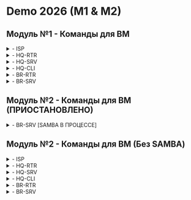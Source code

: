 # Demo 2026 (M1 & M2)
## Модуль №1 - Команды для ВМ
<details>
<summary> - ISP </summary>
hostnamectl set-hostname ISP
mkdir /etc/net/ifaces/{ens20,ens21,ens22}
echo -e "BOOTPROTO=static\nCONFIG_IPV4=yes\nDISABLED=no\nTYPE=eth" > /etc/net/ifaces/ens20/options
cp /etc/net/ifaces/ens20/options /etc/net/ifaces/ens21/options
cp /etc/net/ifaces/ens20/options /etc/net/ifaces/ens22/options
echo -e "BOOTPROTO=dhcp\nCONFIG_IPV4=yes\nDISABLED=no\nTYPE=eth" > /etc/net/ifaces/ens20/options
echo 172.16.1.1/28 > /etc/net/ifaces/ens21/ipv4address
echo 172.16.2.1/28 > /etc/net/ifaces/ens22/ipv4address
echo nameserver 8.8.8.8 > /etc/resolv.conf
sed -i 's/net.ipv4.ip_forward = 0/net.ipv4.ip_forward = 1/g' /etc/net/sysctl.conf
sysctl -p
systemctl restart network
ip -c a
apt-get update && apt-get install chrony iptables nginx -y
iptables -t nat -A POSTROUTING -o ens20 -s 172.16.1.0/28 -j MASQUERADE
iptables -t nat -A POSTROUTING -o ens20 -s 172.16.2.0/28 -j MASQUERADE
iptables-save > /etc/sysconfig/iptables
systemctl restart iptables
apt-get update && apt-get reinstall tzdata
timedatectl set-timezone Asia/Yekaterinburg
timedatectl
</details>

<details>
<summary> - HQ-RTR </summary>
en
conf t
hostname hq-rtr
ip domain-name au-team.irpo
int int0
description "to isp"
ip address 172.16.1.4/28
ip nat outside
exit
port te0
service-instance te0/int0
encapsulation untagged
exit
exit
int int0
connect port te0 service-instance te0/int0
exit
int int1
description "to hq-srv"
ip address 192.168.1.1/27
ip nat inside
exit
int int2
description "to hq-cli"
ip address 192.168.2.1/28
ip nat inside
exit
int int3
description "999"
ip address 192.168.1.99/29
exit
port te1
service-instance te1/int1
encapsulation dot1q 100
rewrite pop 1
exit
service-instance te1/int2
encapsulation dot1q 200
rewrite pop 1
exit
service-instance te1/int3
encapsulation dot1q 999
rewrite pop 1
exit
exit
int int1
connect port te1 service-instance te1/int1
exit
int int2
connect port te1 service-instance te1/int2
exit
int int3
connect port te1 service-instance te1/int3
exit
ip route 0.0.0.0 0.0.0.0 172.16.1.1
write
username net_admin
password P@ssw0rd
role admin
exit
int tunnel.0
ip address 172.16.0.1/30
ip mtu 1400
ip tunnel 172.16.1.4 172.16.2.5 mode gre
ip ospf authentication-key ecorouter
exit
router ospf 1
net 172.16.0.0/30 ar 0
net 192.168.1.0/27 ar 0
net 192.168.2.0/28 ar 0
passive-interface default
no passive-interface tunnel.0
ar 0 auth
exit
write
ip name-server 8.8.8.8
ip nat pool NAT_POOL 192.168.1.1-192.168.1.254,192.168.2.1-192.168.2.254
ip nat source dynamic inside-to-outside pool NAT_POOL overload int int0
ip pool cli_pool 192.168.2.10-192.168.2.10
dhcp-server 1
pool cli_pool 1
mask 255.255.255.240
gateway 192.168.2.1
dns 192.168.1.10
domain-name au-team.irpo
exit
int int2
dhcp-server 1
exit
ntp timezone utc+5
ntp server 172.16.1.1
write
exit
show run
</details>

<details>
<summary> - HQ-SRV </summary>
hostnamectl set-hostname hq-srv.au-team.irpo
mkdir /etc/net/ifaces/ens20
echo -e "BOOTPROTO=static\nCONFIG_IPV4=yes\nDISABLED=no\nTYPE=eth" > /etc/net/ifaces/ens20/options
echo 192.168.1.10/27 > /etc/net/ifaces/ens20/ipv4address
echo default via 192.168.1.1 > /etc/net/ifaces/ens20/ipv4route
echo nameserver 8.8.8.8 > /etc/resolv.conf
systemctl restart network
ip -c a
useradd sshuser -u 2026
echo "sshuser:P@ssw0rd" | chpasswd
sed -i 's/# WHEEL_USERS ALL=(ALL:ALL) NOPASSWD: ALL/WHEEL_USERS ALL=(ALL:ALL) NOPASSWD: ALL/g' /etc/sudoers
gpasswd -a "sshuser" wheel
sed -i 's/#Port 22/Port 2026\nAllowUsers sshuser\nMaxAuthTries 2\nPasswordAuthentication yes\nBanner \/etc\/openssh\/banner/' /etc/openssh/sshd_config
echo Authorized access only > /etc/openssh/banner
systemctl restart sshd
apt-get update && apt-get install chrony nfs-server fdisk dnsmasq -y
timedatectl set-timezone Asia/Yekaterinburg
systemctl enable --now dnsmasq
echo -e "no-resolv\ndomain=au-team.irpo\nserver=8.8.8.8\ninterface=ens20\naddress=/hq-rtr.au-team.irpo/192.168.1.1\nptr-record=1.1.168.192.in-addr.arpa,hq-rtr.au-team.irpo\naddress=/docker.au-team.irpo/172.16.1.1\naddress=/web.au-team.irpo/172.16.2.1\naddress=/hq-srv.au-team.irpo/192.168.1.10\nptr-record=10.1.168.192.in-addr.arpa,hq-srv.au-team.irpo\naddress=/hq-cli.au-team.irpo/192.168.2.10\nptr-record=10.2.168.192.in-addr.arpa,hq-cli.au-team.irpo\naddress=/br-rtr.au-team.irpo/192.168.3.1\naddress=/br-srv.au-team.irpo/192.168.3.10" | sudo tee -a /etc/dnsmasq.conf
echo -e "192.168.1.1  hq-rtr.au-team.irpo" >> /etc/hosts
systemctl restart dnsmasq
</details>

<details>
<summary> - HQ-CLI  </summary>
hostnamectl set-hostname hq-cli.au-team.irpo
mkdir /etc/net/ifaces/ens20
echo -e "BOOTPROTO=static\nCONFIG_IPV4=yes\nDISABLED=no\nTYPE=eth" > /etc/net/ifaces/ens20/options
echo 192.168.2.10/28 > /etc/net/ifaces/ens20/ipv4address
echo default via 192.168.2.1 > /etc/net/ifaces/ens20/ipv4route
echo nameserver 8.8.8.8 > /etc/resolv.conf
systemctl restart network
ip -c a
useradd sshuser -u 2026
echo "sshuser:P@ssw0rd" | chpasswd
sed -i 's/# WHEEL_USERS ALL=(ALL:ALL) NOPASSWD: ALL/WHEEL_USERS ALL=(ALL:ALL) NOPASSWD: ALL/g' /etc/sudoers
gpasswd -a "sshuser" wheel
sed -i 's/#Port 22/Port 2026\nAllowUsers sshuser\nMaxAuthTries 2\nPasswordAuthentication yes\nBanner \/etc\/openssh\/banner/' /etc/openssh/sshd_config
echo Authorized access only > /etc/openssh/banner
systemctl restart sshd
apt-get update && apt-get install chrony nfs-clients admc  -y
timedatectl set-timezone Asia/Yekaterinburg
timedatectl
rm -rf /etc/net/ifaces/ens20/{ipv4address,ipv4route}
echo -e "BOOTPROTO=dhcp\nCONFIG_IPV4=yes\nDISABLED=no\nTYPE=eth" > /etc/net/ifaces/ens20/options
systemctl restart network
ip -c a
</details>

<details>
<summary> - BR-RTR </summary>
en
conf t
hostname br-rtr
ip domain-name au-team.irpo
int int0
description "to isp"
ip address 172.16.2.5/28
ip nat outside
exit
port te0
service-instance te0/int0
encapsulation untagged
exit
exit
int int0
connect port te0 service-instance te0/int0
exit
int int1
description "to br-srv"
ip address 192.168.3.1/28
ip nat inside
exit
port te1
service-instance te1/int1
encapsulation untagged
exit
exit
int int1
connect port te1 service-instance te1/int1
exit
ip route 0.0.0.0 0.0.0.0 172.16.2.1
write
username net_admin
password P@ssw0rd
role admin
exit
int tunnel.0
ip address 172.16.0.2/30
ip mtu 1400
ip tunnel 172.16.2.5 172.16.1.4 mode gre
ip ospf authentication-key ecorouter
exit
router ospf 1
net 172.16.0.0/30 ar 0
net 192.168.3.0/28 ar 0
passive-interface default
no passive-interface tunnel.0
ar 0 auth
exit
write
ip name-server 8.8.8.8
ip nat pool NAT_POOL 192.168.3.1-192.168.3.254
ip nat source dynamic inside-to-outside pool NAT_POOL overload int int0
ntp timezone utc+5
ntp server 172.16.2.1
write
exit
show run
</details>

<details>
<summary> - BR-SRV </summary>
hostnamectl set-hostname br-srv.au-team.irpo
mkdir /etc/net/ifaces/ens20
echo -e "BOOTPROTO=static\nCONFIG_IPV4=yes\nDISABLED=no\nTYPE=eth" > /etc/net/ifaces/ens20/options
echo 192.168.3.10/28 > /etc/net/ifaces/ens20/ipv4address
echo default via 192.168.3.1 > /etc/net/ifaces/ens20/ipv4route
echo nameserver 8.8.8.8 > /etc/resolv.conf
systemctl restart network
ip -c a
useradd sshuser -u 2026
echo "sshuser:P@ssw0rd" | chpasswd
sed -i 's/# WHEEL_USERS ALL=(ALL:ALL) NOPASSWD: ALL/WHEEL_USERS ALL=(ALL:ALL) NOPASSWD: ALL/g' /etc/sudoers
gpasswd -a "sshuser" wheel
sed -i 's/#Port 22/Port 2026\nAllowUsers sshuser\nMaxAuthTries 2\nPasswordAuthentication yes\nBanner \/etc\/openssh\/banner/' /etc/openssh/sshd_config
echo Authorized access only > /etc/openssh/banner
systemctl restart sshd
apt-get update && apt-get install chrony docker-compose docker-engine ansible task-samba-dc  -y
timedatectl set-timezone Asia/Yekaterinburg
timedatectl
</details>

## Модуль №2 - Команды для ВМ (ПРИОСТАНОВЛЕНО)
<details> 
<summary> - BR-SRV [SAMBA В ПРОЦЕССЕ] </summary>
echo nameserver 192.168.1.10 > /etc/resolv.conf
rm -rf /etc/samba/smb.conf
echo 192.168.3.10  br-srv.au-team.irpo >> /etc/hosts

echo -e "\n\n\n\n\nP@ssw0rd\nP@ssword\n" | sudo samba-tool domain provision

mv -f /var/lib/samba/private/krb5.conf /etc/krb5.conf
systemctl enable --now samba
samba-tool user add hquser1 P@ssw0rd
samba-tool user add hquser2 P@ssw0rd
samba-tool user add hquser3 P@ssw0rd
samba-tool user add hquser4 P@ssw0rd
samba-tool user add hquser5 P@ssw0rd
samba-tool group add hq
samba-tool group addmembers hq hquser1,hquser2,hquser3,hquser4,hquser5
apt-repo add rpm http://alrepo.ru/local-p10 noarch local-p10
apt-get update && apt-get install sudo-samba-schema -y

printf "P@ssw0rd\n" | sudo-schema-apply --rule-name="prava.hq" --sudo-command="/bin/cat" --sudo-user="%hq" --stdin-pass

</details>

## Модуль №2 - Команды для ВМ (Без SAMBA)
<details>
<summary> - ISP </summary>
echo -e "server 127.0.0.1 iburst prefer\n\thwtimestamp *\n\tlocal stratum 5\n\tallow 0/0" > /etc/chrony.conf
systemctl enable --now chronyd
systemctl restart chronyd
chronyc sources
chronyc tracking | grep Stratum
htpasswd -bc /etc/nginx/.htpasswd WEB P@ssw0rd
echo -e "server {\n\tlisten 80;\n\tserver_name web.au-team.irpo;\n\tauth_basic "Restricted Access";\n\tauth_basic_user_file /etc/nginx/.htpasswd;\n\tlocation / {\n\t\tproxy_pass http://172.16.1.4:8080;\n\t\tproxy_set_header Host $host;\n\t\tproxy_set_header X-Real-IP $remote_addr;\n\t}\n}\nserver {\n\tlisten 80;\n\tserver_name docker.au-team.irpo;\n\tlocation / {\n\t\tproxy_pass http://172.16.2.5:8080;\n\t\tproxy_set_header Host $host;\n\t\tproxy_set_header X-Real-IP $remote_addr;\n\t}\n}" > /etc/nginx/sites-available/proxy.conf
ln -s /etc/nginx/sites-available.d/proxy.conf /etc/nginx/sites-enabled.d/
mv /etc/nginx/sites-available.d/default.conf /root/
systemctl enable --now nginx
systemctl restart nginx
</details>

<details>
<summary> - HQ-RTR </summary>
ip nat source static tcp 192.168.1.10 80 172.16.1.4 8080
ip nat source static tcp 192.168.1.10 2026 172.16.1.4 2026
write
</details>

<details>
<summary> - HQ-SRV </summary>
lsblk
mdadm --create /dev/md0 --level=0 --raid-devices=2 /dev/sd[b-c]
mdadm --detail -scan --verbose > /etc/mdadm.conf
echo -e "n\n\n\n\n\nw\n" | fdisk /dev/md0
echo -e "/dev/md0p1\t/raid\text4\tdefaults\t0\t0" >> /etc/fstab
mkdir /raid
mount -a
mkdir /raid/nfs
chown 99:99 /raid/nfs
chmod 777 /raid/nfs
echo "/raid/nfs 192.168.2.0/28(rw,sync,no_subtree_check)" >> /etc/exports
exportfs -a
exportfs -v
systemctl enable --now nfs
systemctl restart nfs
echo server 172.16.1.1 iburst prefer > /etc/chrony.conf
systemctl enable --now chronyd
systemctl restart chronyd
timedatectl
apt-get update
apt-get install -y apache2 php8.2 apache2-mod_php8.2 mariadb-server php8.2-{opcache,curl,gd,intl,mysqli,xml,xmlrpc,ldap,zip,soap,mbstring,json,xmlreader,fileinfo,sodium}
mount -o loop /dev/sr0
systemctl enable --now httpd2 mysqld
echo -e "\nn\ny\nP@ssw0rd\nP@ssw0rd\ny\ny\ny\ny" | mysql_secure_installation
mariadb -u root -pP@ssw0rd
CREATE DATABASE webdb;
CREATE USER 'webc'@'localhost' IDENTIFIEDY BY 'P@ssw0rd';
GRANT ALL PRIVILEGES BY webdb.* TO 'webc'@'localhost';
FLUSH PRIVILEGES;
EXIT;
iconv -f UTF-16LE -t UTF-8 /media/ALTLinux/web/dump.sql > /tmp/dump_utf8.sql
mariadb -u root -pP@ssw0rd webdb < /tmp/dump_utf8.sql
chmod 777 /var/www/html
cp /media/ALTLinux/web/index.php /var/www/html
cp /media/ALTLinux/web/logo.png /var/www/html
rm -f /var/www/html/index.html
chown apache2:apache2 /var/www/html
systemctl restart httpd2
sed -i 's/$username = "user";/$username = "webc";/g' /var/www/html/index.php
sed -i 's/$password = "password";/$password = "P@ssw0rd";/g' /var/www/html/index.php
sed -i 's/$dbname = "db";/$dbname = "webdb";/g' /var/www/html/index.php
</details>

<details>
<summary> - HQ-CLI </summary>

SAMBA

mkdir -p /mnt/nfs
echo 192.168.1.10:/raid/nfs\t/mnt/nfs\tnfs\tintr,soft,_netdev,x-systemd.automount\t0\t0 >> /etc/fstab
mount -a
mount -v
touch /mnt/nfs
echo server 172.16.1.1 iburst prefer > /etc/chrony.conf
systemctl enable --now chronyd
systemctl restart chronyd
timedatectl
apt-get install yandex-browser -y
</details>

<details>
<summary> - BR-RTR </summary>
ip nat source static tcp 192.168.3.10 8080 172.16.2.5 8080
ip nat source static tcp 192.168.3.10 2026 172.16.2.5 2026
write
</details>

<details>
<summary> - BR-SRV </summary>
echo server 172.16.2.1 iburst prefer > /etc/chrony.conf
systemctl enable --now chronyd
systemctl restart chronyd
timedatectl
echo -e "VMs:\n hosts:\n  HQ-SRV:\n    ansible_host: 192.168.1.10\n    ansible_user: sshuser\n    ansible_port: 2026\n  HQ-CLI:\n    ansible_host: 192.168.2.10\n    ansible_user: sshuser\n    ansible_port: 2026\n  HQ-RTR:\n    ansible_host: 192.168.1.1\n    ansible_user: net_admin\n    ansible_password: P@ssw0rd\n    ansible_connection: network_cli\n    ansible_network_os: ios\n  BR-RTR:\n    ansible_host: 192.168.3.1\n    ansible_user: net_admin\n    ansible_password: P@ssw0rd\n    ansible_connection: network_cli\n    ansible_network_os: ios" > /etc/ansible/hosts
sed -i 's/[defaults]/[defaults]\ninterpreter_python=auto_silent/g' /etc/ansible/ansible.cfg

echo -e "\n\n\n\n\n" | ssh-keygen -t rsa

echo "P@ssw0rd" | ssh-copy-id -p 2026 remote_user@192.168.1.10
echo "P@ssw0rd" | ssh-copy-id -p 2026 remote_user@192.168.2.10
ansible all -m ping
systemctl enable --now docker
mount -o loop /dev/sr0
docker load < /media/ALTLinux/docker/site_latest.tar && docker load < /media/ALTLinux/docker/mariadb_latest.tar
docker images
echo -e 'services:\n  db:\n    image: mariadb\n    container_name: db\n    environment:\n      MYSQL_ROOT_PASSWORD: Passw0rd\n      MYSQL_DATABASE: testdb\n      MYSQL_USER: test\n      MYSQL_PASSWORD: Passw0rd\n    volumes:\n      - db_data:/var/lib/mysql\n    restart: always\n  testapp:\n    image: site\n    container_name: testapp\n    environment:\n      DB_TYPE: maria\n      DB_HOST: db\n      DB_NAME: testdb\n      DB_USER: test\n      DB_PASS: Passw0rd\n      DB_PORT: 3306\n    ports:\n      - "8080:8000"\n    restart: always\nvolumes:\n  db_data:' > site.yml
docker compose -f site.yml up -d
docker exec -it db mysql -u root -pPassw0rd -e "CREATE DATABASE testdb; CREATE USER 'test'@'%' IDENTIFIED BY 'Passw0rd'; GRANT ALL PRIVILEGES ON testdb.* TO 'test'@'%'; FLUSH PRIVILEGES;"
docker compose restart
ip -c a
</details>
